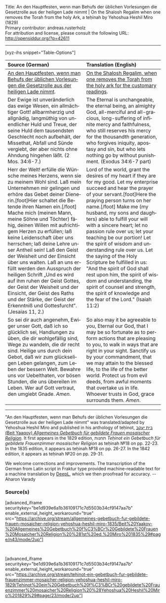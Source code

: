 <html>
<head></head>
<body>
Title: An den Hauptfesten, wenn man Behufs der üblichen Vorlesungen die Gesetzrolle aus der heiligen Lade nimmt | On the Shalosh Regalim when one removes the Torah from the holy Ark, a teḥinah by Yehoshua Heshil Miro (1829)<br />
Primary contributor: andreas.rusterholz<br />
For attribution and license, please consult the following URL: <a href="http://opensiddur.org/?p=42611">http://opensiddur.org/?p=42611</a>
<p />
<hr />

[xyz-ihs snippet="Table-Options"]<table style="margin-left: auto; margin-right: auto;" class="draggable">
<thead><tr><th id="x" style="text-align: left;">Source (German)</th><th style="text-align: left;">Translation (English)</th></tr></thead>
<tbody>
<tr><td style="vertical-align:top;">
<div class="german" lang="de">
<u>An den Hauptfesten, wenn man Behufs der üblichen Vorlesungen die Gesetzrolle aus der heiligen Lade nimmt</u>.
</div></td>

<td style="vertical-align:top;">
<div class="english" lang="en">
<u>On the Shalosh Regalim, when one removes the Torah from the holy ark for the customary readings</u>.
</div></td></tr>


<tr><td style="vertical-align:top;">
<div class="german" lang="de">
Der Ewige ist unveränderlich das ewige Wesen, ein allmächtiger Gott! allbarmherzig und allgnädig, langmüthig von unendlicher Huld und Treue, der seine Huld dem tausendsten Geschlecht noch aufbehält, der Missethat, Abfall und Sünde vergiebt, der aber nichts ohne Ahndung hingehen läßt. <span class="citation">(2 Mos. 34:6-7.)</span>
</div></td>

<td style="vertical-align:top;">
<div class="english" lang="en">
The Eternal is unchangeable, the eternal being, an almighty God, all-merciful and all-gracious, long-suffering of infinite mercy and faithfulness, who still reserves his mercy for the thousandth generation, who forgives iniquity, apostasy and sin, but who lets nothing go by without punishment. <span class="citation">(Exodus 34:6-7 part)</span>
</div></td></tr>


<tr><td style="vertical-align:top;">
<div class="german" lang="de">
Herr der Welt! erfülle die Wünsche meines Herzens, wenn sie zu meinem Wohl sind. Laß mein Unternehmen mir gelingen und erhöre das Gebet deiner Dienerin.[foot]Hier schaltet die Betende ihren Namen ein.[/foot] Mache mich (<span class="instruction">meinen Mann, meine Söhne und Töchter</span>) fähig, deinen Willen mit aufrichtigem Herzen zu erfüllen; laß keine Leidenschaft über uns herrschen; laß deine Lehre unser Antheil sein! Laß den Geist der Weisheit und der Einsicht über uns walten. Laß an uns erfüllt werden den Ausspruch der heiligen Schrift  „Und es wird auf ihm ruhen der Geist Gottes, der Geist der Weisheit und der Einsicht, der Geist des Raths und der Stärke, der Geist der Erkenntniß und Gottesfurcht”. <span class="citation">(Jesaias 11, 2.)</span>
</div></td>

<td style="vertical-align:top;">
<div class="english" lang="en">
Lord of the world, grant the desires of my heart if they are for my good. Let my enterprise succeed and hear the prayer of your servant.[foot]Here the praying person turns on her name.[/foot] Make me (<span class="instruction">my husband, my sons and daughters</span>) able to fulfill your will with a sincere heart; let no passion rule over us; let your teaching be our portion! Let the spirit of wisdom and understanding rule over us. Let the saying of the Holy Scripture be fulfilled in us: "And the spirit of God shall rest upon him, the spirit of wisdom and understanding, the spirit of counsel and strength, the spirit of knowledge and the fear of the Lord." <span class="citation">(Isaiah 11:2)</span>
</div></td></tr>


<tr><td style="vertical-align:top;">
<div class="german" lang="de">
So sei dir auch angenehm, Ewiger unser Gott, daß ich so glücklich sei, Handlungen zu üben, die dir wohlgefällig sind, Wege zu wandeln, die dir recht sind. Heilige uns durch dein Gebot, daß wir zum glückseligen Leben gelangen, zum Leben der bessern Welt. Bewahre uns vor Uebelthaten, vor bösen Stunden, die uns übereilen im Leben. Wer auf Gott vertraut, den umgiebt Gnade. <em>Amen</em>.
</div></td>

<td style="vertical-align:top;">
<div class="english" lang="en">
So also may it be agreeable to you, Eternal our God, that I may be so fortunate as to perform actions that are pleasing to you, to walk in ways that are right in your sight. Sanctify us by your commandment, that we may attain to the blessed life, to the life of the better world. Protect us from evil deeds, from awful moments that overtake us in life. Whoever trusts in God, grace surrounds them. <em>Amen</em>.
</div></td></tr>
</tbody></table>

<hr />

"An den Hauptfesten, wenn man Behufs der üblichen Vorlesungen die Gesetzrolle aus der heiligen Lade nimmt" was translated/adapted by Yehoshua Heshil Miro and published in his anthology of teḥinot, <a href="/?p=41365">בית יעקב (Beit Yaaqov) <em>Allgemeines Gebetbuch für gebildete Frauen mosaischer Religion</em></a>. It first appears in the 1829 edition, תחנות <em>Teḥinot ein Gebetbuch für gebildete Frauenzimmer mosaischer Religion</em> as teḥinah №18 on pp. 22-23. In the 1835 edition, it appears as teḥinah №18 on pp. 26-27. In the 1842 edition, it appears as teḥinah №20 on pp. 29-31.

We welcome corrections and improvements. The transcription of the German from Latin script in Fraktur type provided machine-readable text for a machine translation by <a href="https://www.deepl.com/en/translator">DeepL</a>, which we then proofread for accuracy. --Aharon Varady
 

<h3>Source(s)</h3>

[advanced_iframe securitykey="be1d939e6a1b36109171c7d5503b34cf9147aa7b" enable_external_height_workaround="true" src="https://archive.org/stream/allgemeines-gebetbuch-fur-gebildete-frauen-mosaicher-religion-yehoshua-heshil-miro-1835/Beit%20Yaakov-%20Allgemeines%20Gebetbuch%20f%C3%BCr%20Gebildete%20Frauen%20Mosaicher%20Religion%20%281st%20ed.%20Miro%201835%29#page/n43/mode/2up"]
 
&nbsp;

[advanced_iframe securitykey="be1d939e6a1b36109171c7d5503b34cf9147aa7b" enable_external_height_workaround="true" src="https://archive.org/stream/tehinot-ein-gebetbuch-fur-gebildete-frauenzimmer-mosaicher-religion-yehoshua-heshil-miro-1829/Tehinot%20ein%20Gebetbuch%20f%C3%BCr%20gebildete%20Frauenzimmer%20mosaicher%20Religion%20%28Yehoshua%20Heshil%20Miro%201829%29#page/23/mode/2up"]

&nbsp;
</body>
</html>
